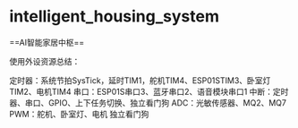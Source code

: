 # intelligent_housing_system
 ==AI智能家居中枢== 

使用外设资源总结： 

定时器：系统节拍SysTick，延时TIM1，舵机TIM4、ESP01STIM3、卧室灯TIM2、电机TIM4 
串口：ESP01S串口3、蓝牙串口2、语音模块串口1 
中断：定时器、串口、GPIO、上下任务切换、独立看门狗 
ADC：光敏传感器、MQ2、MQ7 
PWM：舵机、卧室灯、电机 
独立看门狗 